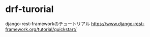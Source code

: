 # drf-turorial
django-rest-frameworkのチュートリアル
https://www.django-rest-framework.org/tutorial/quickstart/
